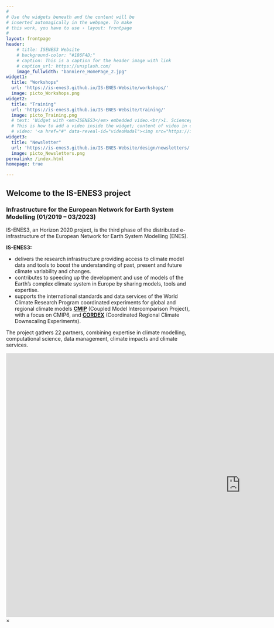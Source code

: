 ```yaml
---
#
# Use the widgets beneath and the content will be
# inserted automagically in the webpage. To make
# this work, you have to use › layout: frontpage
#
layout: frontpage
header:
    # title: ISENES3 Website
    # background-color: "#186F4D;"
    # caption: This is a caption for the header image with link
    # caption_url: https://unsplash.com/
    image_fullwidth: "banniere_HomePage_2.jpg"
widget1:
  title: "Workshops"
  url: 'https://is-enes3.github.io/IS-ENES-Website/workshops/'
  image: picto_Workshops.png
widget2:
  title: "Training"
  url: 'https://is-enes3.github.io/IS-ENES-Website/training/'
  image: picto_Training.png
  # text: 'Widget with <em>ISENES3</em> embedded video.<br/>1. Sciencey Shtuff 1<br/>2. Sciencey Shtuff 2'
  # This is how to add a video inside the widget; content of video in content below
  # video: '<a href="#" data-reveal-id="videoModal"><img src="https://is-enes3.github.io/IS-ENES-Website/images/porsche962Cvideo.jpg" width="302" height="182" alt=""/></a>'
widget3:
  title: "Newsletter"
  url: 'https://is-enes3.github.io/IS-ENES-Website/design/newsletters/'
  image: picto_Newsletters.png
permalink: /index.html
homepage: true

---
```


## Welcome to the IS-ENES3 project
### Infrastructure for the European Network for Earth System Modelling (01/2019 – 03/2023)

IS-ENES3, an Horizon 2020 project, is the third phase of the distributed e-infrastructure of the European Network for Earth System Modelling (ENES). 

**IS-ENES3:** 
-	delivers the research infrastructure providing access to climate model data and tools to boost the understanding of past, present and future climate variability and changes.
-	contributes to speeding up the development and use of models of the Earth’s complex climate system in Europe by sharing models, tools and expertise.
-	supports the international standards and data services of the World Climate Research Program coordinated experiments for global and regional climate models **[CMIP](https://www.wcrp-climate.org/wgcm-cmip)** (Coupled Model Intercomparison Project), with a focus on CMIP6, and **[CORDEX](https://cordex.org/)** (Coordinated Regional Climate Downscaling Experiments). 

The project gathers 22 partners, combining expertise in climate modelling, computational science, data management, climate impacts and climate services.  

<div id="videoModal" class="reveal-modal large" data-reveal="">
  <div class="flex-video widescreen vimeo" style="display: block;">
    <iframe width="1280" height="720" src="https://www.youtube.com/embed/BHMqckkh52g" frameborder="0" allowfullscreen></iframe>
  </div>
  <a class="close-reveal-modal">&#215;</a>
</div>
